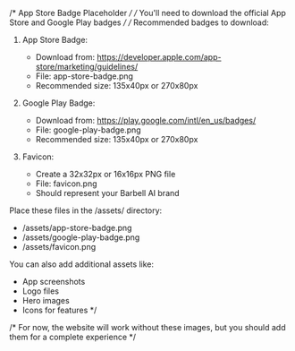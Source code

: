/* App Store Badge Placeholder */
/* You'll need to download the official App Store and Google Play badges */
/* 
Recommended badges to download:

1. App Store Badge:
   - Download from: https://developer.apple.com/app-store/marketing/guidelines/
   - File: app-store-badge.png
   - Recommended size: 135x40px or 270x80px

2. Google Play Badge:
   - Download from: https://play.google.com/intl/en_us/badges/
   - File: google-play-badge.png
   - Recommended size: 135x40px or 270x80px

3. Favicon:
   - Create a 32x32px or 16x16px PNG file
   - File: favicon.png
   - Should represent your Barbell AI brand

Place these files in the /assets/ directory:
- /assets/app-store-badge.png
- /assets/google-play-badge.png
- /assets/favicon.png

You can also add additional assets like:
- App screenshots
- Logo files
- Hero images
- Icons for features
*/

/* For now, the website will work without these images, but you should add them for a complete experience */